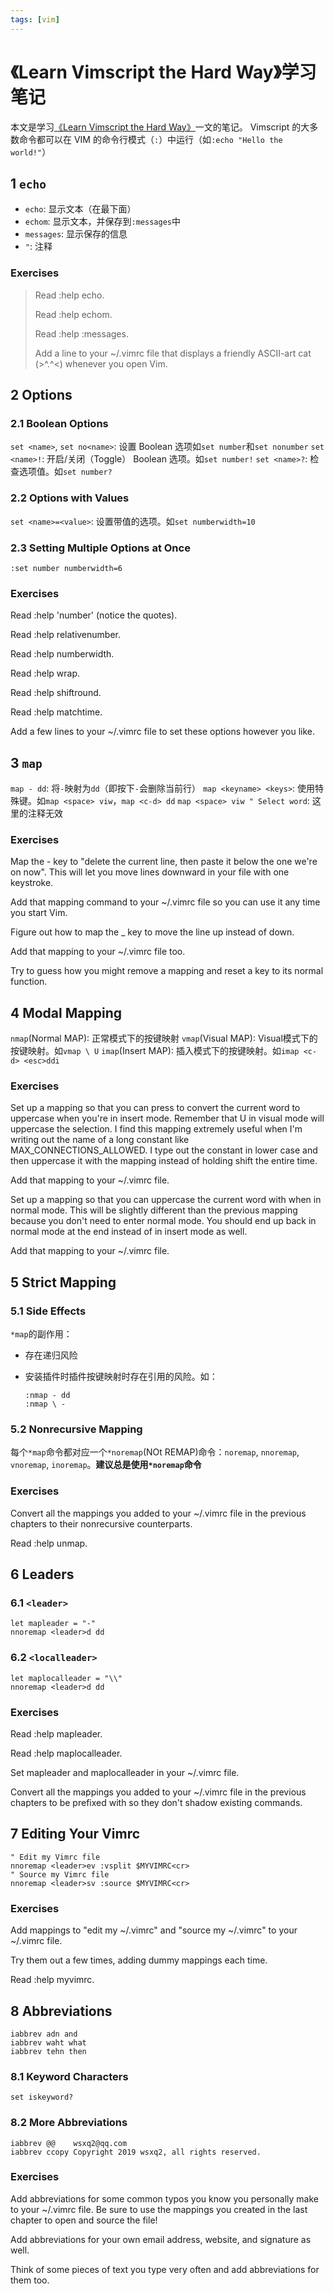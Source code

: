 ```yaml
---
tags: [vim]
---
```


# 《Learn Vimscript the Hard Way》学习笔记

本文是学习[《Learn Vimscript the Hard Way》](https://learnvimscriptthehardway.stevelosh.com/chapters/01.html)一文的笔记。 Vimscript 的大多数命令都可以在 VIM 的命令行模式（`:`）中运行（如`:echo "Hello the world!"`）

## 1 `echo`

* `echo`: 显示文本（在最下面）
* `echom`: 显示文本，并保存到`:messages`中
* `messages`: 显示保存的信息
* `"`: 注释

### Exercises
>
> Read :help echo.
>
> Read :help echom.
>
> Read :help :messages.
>
> Add a line to your ~/.vimrc file that displays a friendly ASCII-art cat (>^.^<) whenever you open Vim.

## 2 Options

### 2.1 Boolean Options

`set <name>`, `set no<name>`: 设置 Boolean 选项如`set number`和`set nonumber`
`set <name>!`: 开启/关闭（Toggle） Boolean 选项。如`set number!`
`set <name>?`: 检查选项值。如`set number?`

### 2.2 Options with Values

`set <name>=<value>`: 设置带值的选项。如`set numberwidth=10`

### 2.3 Setting Multiple Options at Once

```vim
:set number numberwidth=6
```

### Exercises

Read :help 'number' (notice the quotes).

Read :help relativenumber.

Read :help numberwidth.

Read :help wrap.

Read :help shiftround.

Read :help matchtime.

Add a few lines to your ~/.vimrc file to set these options however you like.

## 3 `map`

`map - dd`: 将`-`映射为`dd`（即按下`-`会删除当前行）
`map <keyname> <keys>`: 使用特殊键。如`map <space> viw`，`map <c-d> dd`
`map <space> viw " Select word`: 这里的注释无效

### Exercises

Map the - key to "delete the current line, then paste it below the one we're on now". This will let you move lines downward in your file with one keystroke.

Add that mapping command to your ~/.vimrc file so you can use it any time you start Vim.

Figure out how to map the _ key to move the line up instead of down.

Add that mapping to your ~/.vimrc file too.

Try to guess how you might remove a mapping and reset a key to its normal function.

## 4 Modal Mapping

`nmap`(Normal MAP): 正常模式下的按键映射
`vmap`(Visual MAP): Visual模式下的按键映射。如`vmap \ U`
`imap`(Insert MAP): 插入模式下的按键映射。如`imap <c-d> <esc>ddi`

### Exercises

Set up a mapping so that you can press <c-u> to convert the current word to uppercase when you're in insert mode. Remember that U in visual mode will uppercase the selection. I find this mapping extremely useful when I'm writing out the name of a long constant like MAX_CONNECTIONS_ALLOWED. I type out the constant in lower case and then uppercase it with the mapping instead of holding shift the entire time.

Add that mapping to your ~/.vimrc file.

Set up a mapping so that you can uppercase the current word with <c-u> when in normal mode. This will be slightly different than the previous mapping because you don't need to enter normal mode. You should end up back in normal mode at the end instead of in insert mode as well.

Add that mapping to your ~/.vimrc file.

## 5 Strict Mapping

### 5.1 Side Effects

`*map`的副作用：

* 存在递归风险
* 安装插件时插件按键映射时存在引用的风险。如：

  ```vim
  :nmap - dd
  :nmap \ -
  ```

### 5.2 Nonrecursive Mapping

每个`*map`命令都对应一个`*noremap`(NOt REMAP)命令：`noremap`, `nnoremap`, `vnoremap`, `inoremap`。**建议总是使用`*noremap`命令**

### Exercises

Convert all the mappings you added to your ~/.vimrc file in the previous chapters to their nonrecursive counterparts.

Read :help unmap.

## 6 Leaders

### 6.1 `<leader>`

```vim
let mapleader = "-"
nnoremap <leader>d dd
```

### 6.2 `<localleader>`

```vim
let maplocalleader = "\\"
nnoremap <leader>d dd
```

### Exercises

Read :help mapleader.

Read :help maplocalleader.

Set mapleader and maplocalleader in your ~/.vimrc file.

Convert all the mappings you added to your ~/.vimrc file in the previous chapters to be prefixed with <leader> so they don't shadow existing commands.

## 7 Editing Your Vimrc

```vim
" Edit my Vimrc file
nnoremap <leader>ev :vsplit $MYVIMRC<cr>
" Source my Vimrc file
nnoremap <leader>sv :source $MYVIMRC<cr>
```

### Exercises

Add mappings to "edit my ~/.vimrc" and "source my ~/.vimrc" to your ~/.vimrc file.

Try them out a few times, adding dummy mappings each time.

Read :help myvimrc.

## 8 Abbreviations

```vim
iabbrev adn and
iabbrev waht what
iabbrev tehn then
```

### 8.1 Keyword Characters

```vim
set iskeyword?
```

### 8.2 More Abbreviations

```vim
iabbrev @@    wsxq2@qq.com
iabbrev ccopy Copyright 2019 wsxq2, all rights reserved.
```

### Exercises

Add abbreviations for some common typos you know you personally make to your ~/.vimrc file. Be sure to use the mappings you created in the last chapter to open and source the file!

Add abbreviations for your own email address, website, and signature as well.

Think of some pieces of text you type very often and add abbreviations for them too.
